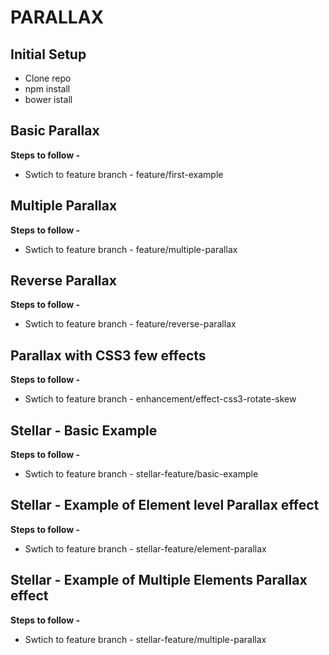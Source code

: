 # PARALLAX

## Initial Setup
* Clone repo
* npm install
* bower istall

## Basic Parallax
**Steps to follow -**
* Swtich to feature branch - feature/first-example

## Multiple Parallax
**Steps to follow -**
*  Swtich to feature branch - feature/multiple-parallax

## Reverse Parallax
**Steps to follow -**
*  Swtich to feature branch - feature/reverse-parallax

## Parallax with CSS3 few effects
**Steps to follow -**
*  Swtich to feature branch - enhancement/effect-css3-rotate-skew

## Stellar - Basic Example
**Steps to follow -**
* Swtich to feature branch - stellar-feature/basic-example

## Stellar - Example of Element level Parallax effect
**Steps to follow -**
* Swtich to feature branch - stellar-feature/element-parallax

## Stellar - Example of Multiple Elements Parallax effect
**Steps to follow -**
* Swtich to feature branch - stellar-feature/multiple-parallax
